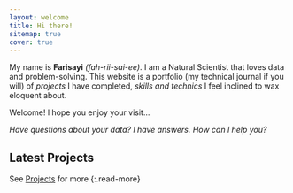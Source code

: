 ```yaml
---
layout: welcome
title: Hi there!
sitemap: true
cover: true
---
```



My name is **Farisayi** _(fah-rii-sai-ee)_. I am a Natural Scientist that loves data and problem-solving. This website is a portfolio (my technical journal if you will) of *projects* I have completed, *skills and technics* I feel inclined to wax eloquent about.

Welcome! l hope you enjoy your visit... 

*Have questions about your data? l have answers.*
*How can l help you?*


## Latest Projects

<!--posts-->

See [Projects](/posts/) for more
{:.read-more}

[we replace porjects with posts, dont forget that]:#

[## Latest Posts]:#

[<!--posts-->]:#

<!--- See [Posts](/posts/) for more --->
<!--- {:.read-more} -->

